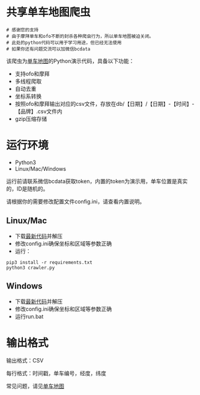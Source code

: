 共享单车地图爬虫
====================

```
# 感谢您的支持
# 由于摩拜单车和ofo不断的封杀各种爬虫行为，所以单车地图被迫关闭。
# 此处的python代码可以用于学习用途，但已经无法使用
# 如果你还有问题交流可以加微信bcdata
```

该爬虫为[单车地图](http://www.dancheditu.com)的Python演示代码，具备以下功能：
* 支持ofo和摩拜
* 多线程爬取
* 自动去重
* 坐标系转换
* 按照ofo和摩拜输出对应的csv文件，存放在db/【日期】/【日期】-【时间】-【品牌】.csv文件内
* gzip压缩存储

# 运行环境
* Python3
* Linux/Mac/Windows

运行前请联系微信bcdata获取token，内置的token为演示用，单车位置是真实的，ID是随机的。

请根据你的需要修改配置文件config.ini，请查看内置说明。

## Linux/Mac
* 下载[最新代码](https://github.com/derekhe/bike-crawler/archive/master.zip)并解压
* 修改config.ini确保坐标和区域等参数正确
* 运行：
```
pip3 install -r requirements.txt
python3 crawler.py
```

## Windows
* 下载[最新代码](https://github.com/derekhe/bike-crawler/archive/master.zip)并解压
* 修改config.ini确保坐标和区域等参数正确
* 运行run.bat

# 输出格式

输出格式：CSV

每行格式：时间戳，单车编号，经度，纬度

常见问题，请见[单车地图](http://www.dancheditu.com)
